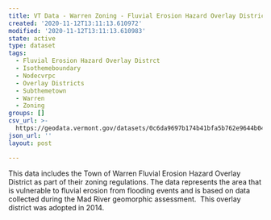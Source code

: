 ```yaml
---
title: VT Data - Warren Zoning - Fluvial Erosion Hazard Overlay District
created: '2020-11-12T13:11:13.610972'
modified: '2020-11-12T13:11:13.610983'
state: active
type: dataset
tags:
  - Fluvial Erosion Hazard Overlay Distrct
  - Isothemeboundary
  - Nodecvrpc
  - Overlay Districts
  - Subthemetown
  - Warren
  - Zoning
groups: []
csv_url: >-
  https://geodata.vermont.gov/datasets/0c6da9697b174b41bfa5b762e9644b04_0.csv?outSR=%7B%22latestWkid%22%3A3857%2C%22wkid%22%3A102100%7D
json_url: ''
layout: post

---
```

This data includes the Town of Warren Fluvial Erosion Hazard Overlay District as part of their zoning regulations. The data represents the area that is vulnerable to fluvial erosion from flooding events and is based on data collected during the Mad River geomorphic assessment.  This overlay district was adopted in 2014.
